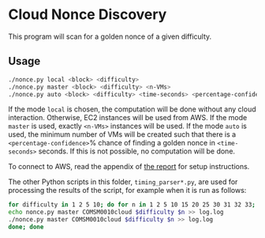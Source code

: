 # Cloud Nonce Discovery

This program will scan for a golden nonce of a given difficulty.

## Usage

```bash
./nonce.py local <block> <difficulty>
./nonce.py master <block> <difficulty> <n-VMs>
./nonce.py auto <block> <difficulty> <time-seconds> <percentage-confidence>
```

If the mode `local` is chosen, the computation will be done without any cloud interaction.
Otherwise, EC2 instances will be used from AWS.
If the mode `master` is used, exactly `<n-VMs>` instances will be used.
If the mode `auto` is used, the minimum number of VMs will be created such that there is a `<percentage-confidence>`% chance of finding a golden nonce in `<time-seconds>` seconds. If this is not possible, no computation will be done.

To connect to AWS, read the appendix of [the report](report/cloud.pdf) for setup instructions.

The other Python scripts in this folder, `timing_parser*.py`, are used for processing the results of the script, for example when it is run as follows:

```bash
for difficulty in 1 2 5 10; do for n in 1 2 5 10 15 20 25 30 31 32 33; do
echo nonce.py master COMSM0010cloud $difficulty $n >> log.log
./nonce.py master COMSM0010cloud $difficulty $n >> log.log
done; done
```
